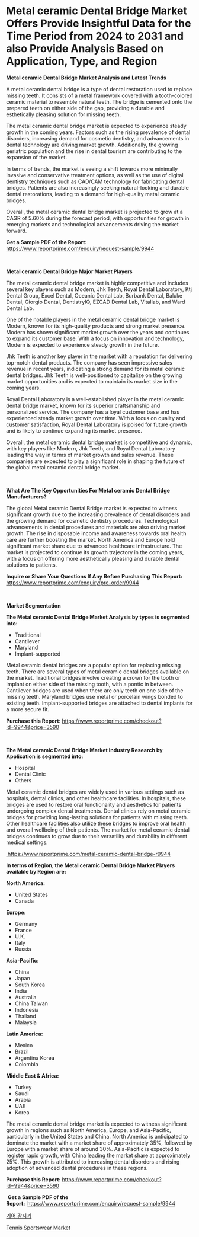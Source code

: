 <p><h1>Metal ceramic Dental Bridge Market Offers Provide Insightful Data for the Time Period from 2024 to 2031 and also Provide Analysis Based on Application, Type, and Region</h1></p><p><strong>Metal ceramic Dental Bridge Market Analysis and Latest Trends</strong></p>
<p><p>A metal ceramic dental bridge is a type of dental restoration used to replace missing teeth. It consists of a metal framework covered with a tooth-colored ceramic material to resemble natural teeth. The bridge is cemented onto the prepared teeth on either side of the gap, providing a durable and esthetically pleasing solution for missing teeth.</p><p>The metal ceramic dental bridge market is expected to experience steady growth in the coming years. Factors such as the rising prevalence of dental disorders, increasing demand for cosmetic dentistry, and advancements in dental technology are driving market growth. Additionally, the growing geriatric population and the rise in dental tourism are contributing to the expansion of the market.</p><p>In terms of trends, the market is seeing a shift towards more minimally invasive and conservative treatment options, as well as the use of digital dentistry techniques such as CAD/CAM technology for fabricating dental bridges. Patients are also increasingly seeking natural-looking and durable dental restorations, leading to a demand for high-quality metal ceramic bridges.</p><p>Overall, the metal ceramic dental bridge market is projected to grow at a CAGR of 5.60% during the forecast period, with opportunities for growth in emerging markets and technological advancements driving the market forward.</p></p>
<p><strong>Get a Sample PDF of the Report:&nbsp;</strong> <a href="https://www.reportprime.com/enquiry/request-sample/9944">https://www.reportprime.com/enquiry/request-sample/9944</a></p>
<p>&nbsp;</p>
<p><strong>Metal ceramic Dental Bridge Major Market Players</strong></p>
<p><p>The metal ceramic dental bridge market is highly competitive and includes several key players such as Modern, Jhk Teeth, Royal Dental Laboratory, Ktj Dental Group, Excel Dental, Oceanic Dental Lab, Burbank Dental, Baluke Dental, Giorgio Dental, DentistryIQ, EZCAD Dental Lab, Vitallab, and Ward Dental Lab.</p><p>One of the notable players in the metal ceramic dental bridge market is Modern, known for its high-quality products and strong market presence. Modern has shown significant market growth over the years and continues to expand its customer base. With a focus on innovation and technology, Modern is expected to experience steady growth in the future.</p><p>Jhk Teeth is another key player in the market with a reputation for delivering top-notch dental products. The company has seen impressive sales revenue in recent years, indicating a strong demand for its metal ceramic dental bridges. Jhk Teeth is well-positioned to capitalize on the growing market opportunities and is expected to maintain its market size in the coming years.</p><p>Royal Dental Laboratory is a well-established player in the metal ceramic dental bridge market, known for its superior craftsmanship and personalized service. The company has a loyal customer base and has experienced steady market growth over time. With a focus on quality and customer satisfaction, Royal Dental Laboratory is poised for future growth and is likely to continue expanding its market presence.</p><p>Overall, the metal ceramic dental bridge market is competitive and dynamic, with key players like Modern, Jhk Teeth, and Royal Dental Laboratory leading the way in terms of market growth and sales revenue. These companies are expected to play a significant role in shaping the future of the global metal ceramic dental bridge market.</p></p>
<p>&nbsp;</p>
<p><strong>What Are The Key Opportunities For Metal ceramic Dental Bridge Manufacturers?</strong></p>
<p><p>The global Metal ceramic Dental Bridge market is expected to witness significant growth due to the increasing prevalence of dental disorders and the growing demand for cosmetic dentistry procedures. Technological advancements in dental procedures and materials are also driving market growth. The rise in disposable income and awareness towards oral health care are further boosting the market. North America and Europe hold significant market share due to advanced healthcare infrastructure. The market is projected to continue its growth trajectory in the coming years, with a focus on offering more aesthetically pleasing and durable dental solutions to patients.</p></p>
<p><strong>Inquire or Share Your Questions If Any Before Purchasing This Report:</strong> <a href="https://www.reportprime.com/enquiry/pre-order/9944">https://www.reportprime.com/enquiry/pre-order/9944</a></p>
<p>&nbsp;</p>
<p><strong>Market Segmentation</strong></p>
<p><strong>The Metal ceramic Dental Bridge Market Analysis by types is segmented into:</strong></p>
<p><ul><li>Traditional</li><li>Cantilever</li><li>Maryland</li><li>Implant-supported</li></ul></p>
<p><p>Metal ceramic dental bridges are a popular option for replacing missing teeth. There are several types of metal ceramic dental bridges available on the market. Traditional bridges involve creating a crown for the tooth or implant on either side of the missing tooth, with a pontic in between. Cantilever bridges are used when there are only teeth on one side of the missing teeth. Maryland bridges use metal or porcelain wings bonded to existing teeth. Implant-supported bridges are attached to dental implants for a more secure fit.</p></p>
<p><strong>Purchase this Report:&nbsp;</strong><a href="https://www.reportprime.com/checkout?id=9944&price=3590">https://www.reportprime.com/checkout?id=9944&price=3590</a></p>
<p>&nbsp;</p>
<p><strong>The Metal ceramic Dental Bridge Market Industry Research by Application is segmented into:</strong></p>
<p><ul><li>Hospital</li><li>Dental Clinic</li><li>Others</li></ul></p>
<p><p>Metal ceramic dental bridges are widely used in various settings such as hospitals, dental clinics, and other healthcare facilities. In hospitals, these bridges are used to restore oral functionality and aesthetics for patients undergoing complex dental treatments. Dental clinics rely on metal ceramic bridges for providing long-lasting solutions for patients with missing teeth. Other healthcare facilities also utilize these bridges to improve oral health and overall wellbeing of their patients. The market for metal ceramic dental bridges continues to grow due to their versatility and durability in different medical settings.</p></p>
<p><a href="https://www.reportprime.com/metal-ceramic-dental-bridge-r9944">&nbsp;https://www.reportprime.com/metal-ceramic-dental-bridge-r9944</a></p>
<p><strong>In terms of Region, the Metal ceramic Dental Bridge Market Players available by Region are:</strong></p>
<p>
    <p> <strong> North America: </strong>
        <ul>
            <li>United States</li>
            <li>Canada</li>
        </ul>
        </p> 
    <p> <strong> Europe: </strong>
        <ul>
            <li>Germany</li>
            <li>France</li>
            <li>U.K.</li>
            <li>Italy</li>
            <li>Russia</li>
        </ul>
        </p> 
    <p> <strong> Asia-Pacific: </strong>
        <ul>
            <li>China</li>
            <li>Japan</li>
            <li>South Korea</li>
            <li>India</li>
            <li>Australia</li>
            <li>China Taiwan</li>
            <li>Indonesia</li>
            <li>Thailand</li>
            <li>Malaysia</li>
        </ul>
        </p> 
    <p> <strong> Latin America: </strong>
        <ul>
            <li>Mexico</li>
            <li>Brazil</li>
            <li>Argentina Korea</li>
            <li>Colombia</li>
        </ul>
        </p> 
    <p> <strong> Middle East & Africa: </strong>
        <ul>
            <li>Turkey</li>
            <li>Saudi</li>
            <li>Arabia</li>
            <li>UAE</li>
            <li>Korea</li>
        </ul>
    </p>
    </p>
<p><p>The metal ceramic dental bridge market is expected to witness significant growth in regions such as North America, Europe, and Asia-Pacific, particularly in the United States and China. North America is anticipated to dominate the market with a market share of approximately 35%, followed by Europe with a market share of around 30%. Asia-Pacific is expected to register rapid growth, with China leading the market share at approximately 25%. This growth is attributed to increasing dental disorders and rising adoption of advanced dental procedures in these regions.</p></p>
<p><strong>Purchase this Report: </strong><a href="https://www.reportprime.com/checkout?id=9944&price=3590">https://www.reportprime.com/checkout?id=9944&price=3590</a></p>
<p>&nbsp;<strong>Get a Sample PDF of the Report:&nbsp;&nbsp;</strong><a href="https://www.reportprime.com/enquiry/request-sample/9944">https://www.reportprime.com/enquiry/request-sample/9944</a></p>
<p><strong></strong></p>
<p><p><a href="https://github.com/mpodehpw07370073/Market-Research-Report-List-2/blob/main/191413074029.md">기어 감지기</a></p><p><a href="https://issuu.com/reportprime-2/docs/tennis-sportswear-market-size-2030.pptx">Tennis Sportswear Market</a></p></p>
